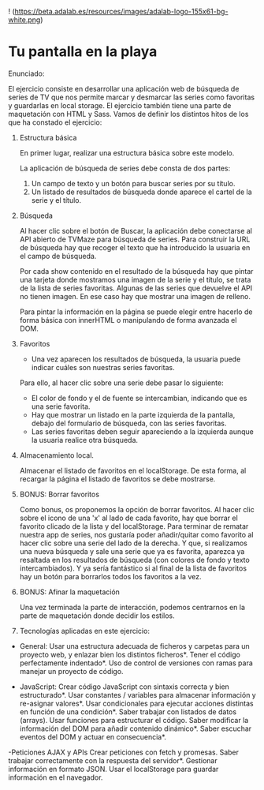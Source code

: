 ! (https://beta.adalab.es/resources/images/adalab-logo-155x61-bg-white.png)

# Tu pantalla en la playa

Enunciado:

El ejercicio consiste en desarrollar una aplicación web de búsqueda de series de TV que nos permite
marcar y desmarcar las series como favoritas y guardarlas en local storage.
El ejercicio también tiene una parte de maquetación con HTML y Sass.
Vamos de definir los distintos hitos de los que ha constado el ejercicio:

1. Estructura básica

   En primer lugar, realizar una estructura básica sobre este modelo. 

   La aplicación de búsqueda de series debe consta de dos partes:

   1. Un campo de texto y un botón para buscar series por su título.
   2. Un listado de resultados de búsqueda donde aparece el cartel de la serie y el título.

2. Búsqueda

   Al hacer clic sobre el botón de Buscar, la aplicación debe conectarse al API abierto de TVMaze para
   búsqueda de series. Para construir la URL de búsqueda hay que recoger el texto que ha introducido la usuaria en el campo
   de búsqueda.
   
   Por cada show contenido en el resultado de la búsqueda hay que pintar una tarjeta donde mostramos
   una imagen de la serie y el título, se trata de la lista de series favoritas.
   Algunas de las series que devuelve el API no tienen imagen. En ese caso hay que mostrar una imagen
   de relleno. 

   Para pintar la información en la página se puede elegir entre hacerlo de forma básica con innerHTML o
   manipulando de forma avanzada el DOM.

3. Favoritos

   - Una vez aparecen los resultados de búsqueda, la usuaria puede indicar cuáles son nuestras series favoritas.

   Para ello, al hacer clic sobre una serie debe pasar lo siguiente:

   - El color de fondo y el de fuente se intercambian, indicando que es una serie favorita.
   - Hay que mostrar un listado en la parte izquierda de la pantalla, debajo del formulario de búsqueda, con
     las series favoritas. 
   - Las series favoritas deben seguir apareciendo a la izquierda aunque la usuaria realice otra búsqueda.

4. Almacenamiento local.

   Almacenar el listado de favoritos en el localStorage. De esta forma, al recargar la página el listado de
   favoritos se debe mostrarse.

5. BONUS: Borrar favoritos

   Como bonus, os proponemos la opción de borrar favoritos. Al hacer clic sobre el icono de una 'x' al lado de
   cada favorito, hay que borrar el favorito clicado de la lista y del localStorage.
   Para terminar de rematar nuestra app de series, nos gustaría poder añadir/quitar como favorito al hacer clic
   sobre una serie del lado de la derecha. Y que, si realizamos una nueva búsqueda y sale una serie que ya es
   favorita, aparezca ya resaltada en los resultados de búsqueda (con colores de fondo y texto intercambiados).
   Y ya sería fantástico si al final de la lista de favoritos hay un botón para borrarlos todos los favoritos a la vez.

6. BONUS: Afinar la maquetación

   Una vez terminada la parte de interacción, podemos centrarnos en la parte de maquetación donde decidir los estilos. 



7. Tecnologías aplicadas en este ejercicio:

- General:
  Usar una estructura adecuada de ficheros y carpetas para un proyecto web, y enlazar bien los distintos
  ficheros*.
  Tener el código perfectamente indentado*.
  Uso de control de versiones con ramas para manejar un proyecto de código.

- JavaScript:
  Crear código JavaScript con sintaxis correcta y bien estructurado*.
  Usar constantes / variables para almacenar información y re-asignar valores*.
  Usar condicionales para ejecutar acciones distintas en función de una condición*.
  Saber trabajar con listados de datos (arrays).
  Usar funciones para estructurar el código.
  Saber modificar la información del DOM para añadir contenido dinámico*.
  Saber escuchar eventos del DOM y actuar en consecuencia*.

-Peticiones AJAX y APIs
   Crear peticiones con fetch y promesas.
   Saber trabajar correctamente con la respuesta del servidor*.
   Gestionar información en formato JSON.
   Usar el localStorage para guardar información en el navegador.

